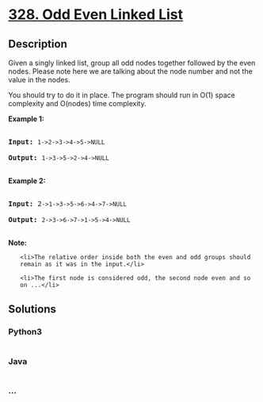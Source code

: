 # [328. Odd Even Linked List](https://leetcode.com/problems/odd-even-linked-list)

## Description
<p>Given a singly linked list, group all odd nodes together followed by the even nodes. Please note here we are talking about the node number and not the value in the nodes.</p>



<p>You should try to do it in place. The program should run in O(1) space complexity and O(nodes) time complexity.</p>



<p><b>Example 1:</b></p>



<pre>

<strong>Input: </strong><code>1-&gt;2-&gt;3-&gt;4-&gt;5-&gt;NULL</code>

<strong>Output: </strong><code>1-&gt;3-&gt;5-&gt;2-&gt;4-&gt;NULL</code>

</pre>



<p><b>Example 2:</b></p>



<pre>

<strong>Input: </strong>2<code>-&gt;1-&gt;3-&gt;5-&gt;6-&gt;4-&gt;7-&gt;NULL</code>

<strong>Output: </strong><code>2-&gt;3-&gt;6-&gt;7-&gt;1-&gt;5-&gt;4-&gt;NULL</code>

</pre>



<p><b>Note:</b></p>



<ul>

	<li>The relative order inside both the even and odd groups should remain as it was in the input.</li>

	<li>The first node is considered odd, the second node even and so on ...</li>

</ul>




## Solutions


<!-- tabs:start -->

### **Python3**

```python

```

### **Java**

```java

```

### **...**
```

```

<!-- tabs:end -->